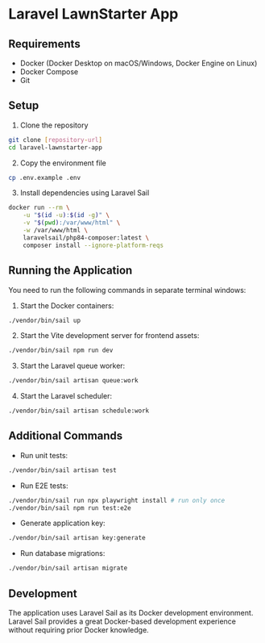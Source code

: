 # Laravel LawnStarter App

## Requirements

- Docker (Docker Desktop on macOS/Windows, Docker Engine on Linux)
- Docker Compose
- Git

## Setup

1. Clone the repository
```bash
git clone [repository-url]
cd laravel-lawnstarter-app
```

2. Copy the environment file
```bash
cp .env.example .env
```

3. Install dependencies using Laravel Sail
```bash
docker run --rm \
    -u "$(id -u):$(id -g)" \
    -v "$(pwd):/var/www/html" \
    -w /var/www/html \
    laravelsail/php84-composer:latest \
    composer install --ignore-platform-reqs
```

## Running the Application

You need to run the following commands in separate terminal windows:

1. Start the Docker containers:
```bash
./vendor/bin/sail up
```

2. Start the Vite development server for frontend assets:
```bash
./vendor/bin/sail npm run dev
```

3. Start the Laravel queue worker:
```bash
./vendor/bin/sail artisan queue:work
```

4. Start the Laravel scheduler:
```bash
./vendor/bin/sail artisan schedule:work
```

## Additional Commands

- Run unit tests:
```bash
./vendor/bin/sail artisan test
```

- Run E2E tests:
```bash
./vendor/bin/sail run npx playwright install # run only once
./vendor/bin/sail npm run test:e2e
```

- Generate application key:
```bash
./vendor/bin/sail artisan key:generate
```

- Run database migrations:
```bash
./vendor/bin/sail artisan migrate
```

## Development

The application uses Laravel Sail as its Docker development environment. Laravel Sail provides a great Docker-based development experience without requiring prior Docker knowledge.
